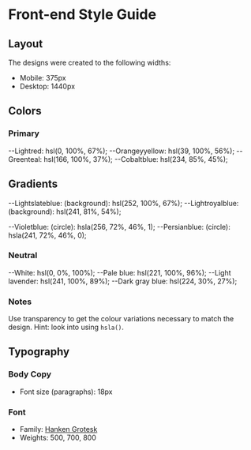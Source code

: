 # Front-end Style Guide

## Layout

The designs were created to the following widths:

- Mobile: 375px
- Desktop: 1440px

## Colors

### Primary

--Lightred: hsl(0, 100%, 67%);
--Orangeyyellow: hsl(39, 100%, 56%);
--Greenteal: hsl(166, 100%, 37%);
--Cobaltblue: hsl(234, 85%, 45%);

## Gradients

--Lightslateblue: (background): hsl(252, 100%, 67%);
--Lightroyalblue: (background): hsl(241, 81%, 54%);

--Violetblue: (circle): hsla(256, 72%, 46%, 1);
--Persianblue: (circle): hsla(241, 72%, 46%, 0);



### Neutral

--White: hsl(0, 0%, 100%);
--Pale blue: hsl(221, 100%, 96%);
--Light lavender: hsl(241, 100%, 89%);
--Dark gray blue: hsl(224, 30%, 27%);

### Notes

Use transparency to get the colour variations necessary to match the design. Hint: look into using `hsla()`.

## Typography

### Body Copy

- Font size (paragraphs): 18px

### Font

- Family: [Hanken Grotesk](https://fonts.google.com/specimen/Hanken+Grotesk)
- Weights: 500, 700, 800
